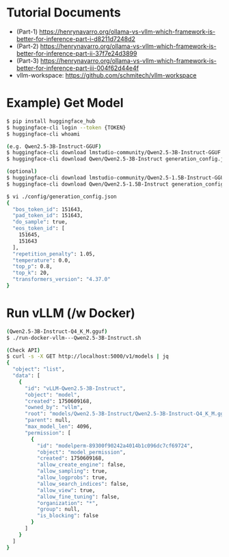 # Tutorial Documents

- (Part-1) https://henrynavarro.org/ollama-vs-vllm-which-framework-is-better-for-inference-part-i-d8211d7248d2
- (Part-2) https://henrynavarro.org/ollama-vs-vllm-which-framework-is-better-for-inference-part-ii-37f7e24d3899
- (Part-3) https://henrynavarro.org/ollama-vs-vllm-which-framework-is-better-for-inference-part-iii-004f62d44e4f
- vllm-workspace: https://github.com/schmitech/vllm-workspace

# Example) Get Model

```bash
$ pip install huggingface_hub
$ huggingface-cli login --token {TOKEN}
$ huggingface-cli whoami

(e.g. Qwen2.5-3B-Instruct-GGUF)
$ huggingface-cli download lmstudio-community/Qwen2.5-3B-Instruct-GGUF Qwen2.5-3B-Instruct-Q4_K_M.gguf --local-dir ./models/Qwen2.5-3B-Instruct/
$ huggingface-cli download Qwen/Qwen2.5-3B-Instruct generation_config.json --local-dir ./config/Qwen2.5-3B-Instruct

(optional)
$ huggingface-cli download lmstudio-community/Qwen2.5-1.5B-Instruct-GGUF Qwen2.5-1.5B-Instruct-Q4_K_M.gguf --local-dir ./models/Qwen2.5-1.5B-Instruct/
$ huggingface-cli download Qwen/Qwen2.5-1.5B-Instruct generation_config.json --local-dir ./config/Qwen2.5-1.5B-Instruct

$ vi ./config/generation_config.json
{
  "bos_token_id": 151643,
  "pad_token_id": 151643,
  "do_sample": true,
  "eos_token_id": [
    151645,
    151643
  ],
  "repetition_penalty": 1.05,
  "temperature": 0.0,
  "top_p": 0.8,
  "top_k": 20,
  "transformers_version": "4.37.0"
}
```

# Run vLLM (/w Docker)

```bash
(Qwen2.5-3B-Instruct-Q4_K_M.gguf)
$ ./run-docker-vllm---Qwen2.5-3B-Instruct.sh

(Check API)
$ curl -s -X GET http://localhost:5000/v1/models | jq
{
  "object": "list",
  "data": [
    {
      "id": "vLLM-Qwen2.5-3B-Instruct",
      "object": "model",
      "created": 1750609168,
      "owned_by": "vllm",
      "root": "models/Qwen2.5-3B-Instruct/Qwen2.5-3B-Instruct-Q4_K_M.gguf",
      "parent": null,
      "max_model_len": 4096,
      "permission": [
        {
          "id": "modelperm-89300f90242a4014b1c096dc7cf69724",
          "object": "model_permission",
          "created": 1750609168,
          "allow_create_engine": false,
          "allow_sampling": true,
          "allow_logprobs": true,
          "allow_search_indices": false,
          "allow_view": true,
          "allow_fine_tuning": false,
          "organization": "*",
          "group": null,
          "is_blocking": false
        }
      ]
    }
  ]
}
```
